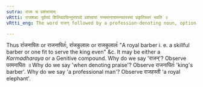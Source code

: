 ```yaml
---
sutra: राजा च प्रशंसायाम्
vRtti: राजशब्दः पूर्वपदं शिल्पिवाचिन्युत्तरपदे प्रशंसायां गम्यमानायामन्यतरस्यां प्रकृतिस्वरं भवति ॥
vRtti_eng: The word राजन् followed by a profession-denoting noun, optionally retains its accent, when praise is to be expressed.

---
```

Thus रा꣡जनापितः or राजनापितः꣡, रा꣡जकुलालः or राजकुलालः꣡ "A royal barber i. e. a skillful barber or one fit to serve the king even" &c. It may be either a _Karmadharaya_ or a Genitive compound. Why do we say 'राजन्'? Observe परमनापितः ॥ Why do we say 'when denoting praise'? Observe राजनापितः꣡ 'king's barber'. Why do we say 'a professional man'? Observe राजहस्ती 'a royal elephant'.